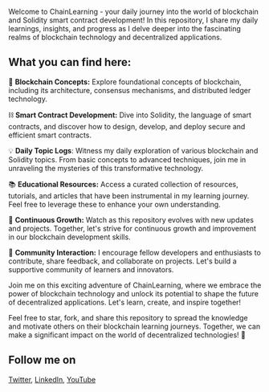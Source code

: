 Welcome to ChainLearning - your daily journey into the world of blockchain and Solidity smart contract development! In this repository, I share my daily learnings, insights, and progress as I delve deeper into the fascinating realms of blockchain technology and decentralized applications.

## What you can find here:

🔗 **Blockchain Concepts:** Explore foundational concepts of blockchain, including its architecture, consensus mechanisms, and distributed ledger technology.

⛓️ **Smart Contract Development:** Dive into Solidity, the language of smart contracts, and discover how to design, develop, and deploy secure and efficient smart contracts.

💡 **Daily Topic Logs**: Witness my daily exploration of various blockchain and Solidity topics. From basic concepts to advanced techniques, join me in unraveling the mysteries of this transformative technology.

📚 **Educational Resources:** Access a curated collection of resources, tutorials, and articles that have been instrumental in my learning journey. Feel free to leverage these to enhance your own understanding.

🚀 **Continuous Growth:** Watch as this repository evolves with new updates and projects. Together, let's strive for continuous growth and improvement in our blockchain development skills.

🤝 **Community Interaction:** I encourage fellow developers and enthusiasts to contribute, share feedback, and collaborate on projects. Let's build a supportive community of learners and innovators.

Join me on this exciting adventure of ChainLearning, where we embrace the power of blockchain technology and unlock its potential to shape the future of decentralized applications. Let's learn, create, and inspire together!

Feel free to star, fork, and share this repository to spread the knowledge and motivate others on their blockchain learning journeys. Together, we can make a significant impact on the world of decentralized technologies! 💫

## Follow me on
[Twitter](https://twitter.com/edsondsouza), [LinkedIn](https://www.linkedin.com/in/dsouzaedson), [YouTube](https://www.youtube.com/channel/UCGuovCpLjXnohiijHn0BXeg)
